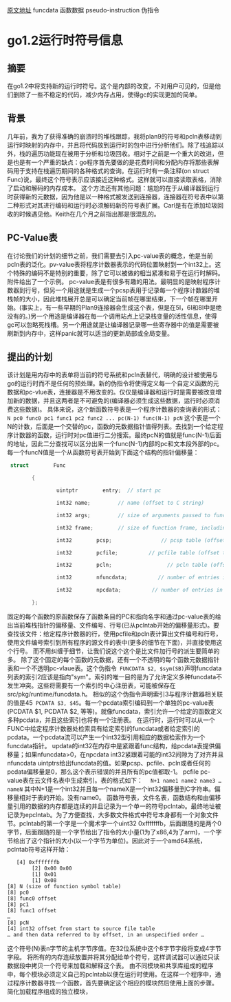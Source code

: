[原文地址](https://docs.google.com/document/d/1lyPIbmsYbXnpNj57a261hgOYVpNRcgydurVQIyZOz_o/pub)
funcdata 函数数据
pseudo-instruction 伪指令
# go1.2运行时符号信息
## 摘要
在go1.2中将支持新的运行时符号。这个是内部的改变，不对用户可见的，但是他们删除了一些不稳定的代码，减少内存占用，使得gc的实现更加的简单。
## 背景
几年前，我为了获得准确的崩溃时的堆栈跟踪，我将plan9的符号和pcln表移动到运行时映射的内存中，并且将代码放到运行时的包中进行分析他们。除了栈追踪以外，栈的遍历功能现在被用于分析和垃圾回收。相对于之前是一个重大的改进，但是也是有一个严重的缺点：go程序首先要做的是花费时间和分配内存将那些表解码用于支持在栈遍历期间的各种格式的查询。在运行时有一条注释(on struct Func)说，最终这个符号表示应该接近这种格式。这样就可以直接读取表格，消除了启动和解码的内存成本。
这个方法还有其他问题：尴尬的在于从编译器到运行时获得新的元数据，因为他是以一种格式被发送到连接器，连接器在符号表中以第二种形式对其进行编码和运行时必须解码新的符号表扩展。Carl是有在添加垃圾回收的时候遇见他。Keith在几个月之前指出那是很混乱的。
## PC-Value表
在讨论我们的计划的细节之前，我们需要去引入pc-value表的概念，他是当前pcln表的泛化。pv-value表将程序计数器表示的代码位置映射到一个int32上。这个特殊的编码不是特别的重要，除了它可以被做的相当紧凑和易于在运行时解码。附件给出了一个示例。
pc-value表是有很多有趣的用法。最明显的是映射程序计数器到行号，但另一个用途就是生成一个pcsp表用于记录每一个程序计数器的堆栈帧的大小，因此堆栈展开总是可以确定当前帧在哪里结束，下一个帧在哪里开始。(事实上，有一些早期的Plan9连接器会生成这个表，但是在5I，6I和8I中是绝没有的。)另一个用途是编译器在每一个调用站点上记录栈变量的活性信息，使得gc可以忽略死栈槽。另一个用途就是让编译器记录哪一些寄存器中的值是需要被刷新到内存中，这样panic就可以适当的更新局部或全局变量。
## 提出的计划
该计划是用内存中的表单将当前的符号系统和pcln表替代，明确的设计被使用与go的运行时而不是任何的预处理。新的伪指令将使得定义每一个自定义函数的元数据和pc-vlue表，连接器是不用改变的。仅仅是编译器和运行时是需要被改变增加新的数据，并且这两者是不可避免的(编译器必须生成这些数据，运行时必须消费这些数据)。
具体来说，这个新函数符号表是一个程序计数器的查询表的形式：
`N pc0 func0 pc1 func1 pc2 func2 ... pc(N-1) func(N-1) pcN`
这个表是一个N的计数，后面是一个交替的pc，函数的元数据指针值得列表。去找到一个给定程序计数器的函数，运行时对pc值进行二分搜索。最终pcN的值就是func(N-1)后面的地址，因此二分查找可以区分出来一个func(N-1)内部的pc和文本段外部的pc。
每一个funcN值是一个从函数符号表开始到下面这个结构的指针偏移量：
```C
 struct        Func

        {

                uintptr        entry;  // start pc

                int32 name;         // name (offset to C string)

                int32 args;         // size of arguments passed to function

                int32 frame;        // size of function frame, including saved caller PC

                int32        pcsp;                // pcsp table (offset to pcvalue table)

                int32        pcfile;          // pcfile table (offset to pcvalue table)

                int32        pcln;                  // pcln table (offset to pcvalue table)

                int32        nfuncdata;          // number of entries in funcdata list

                int32        npcdata;          // number of entries in pcdata list

        };
```
固定的每个函数的原函数保存了函数条目的PC和指向名字和通过pc-value表的给出当前堆栈指针的偏移量、文件编号、行号(已从pclntab开始的偏移量形式)。要查找该文件：给定程序计数器的行，使用pcfile和pcln表计算出文件编号和行号，使用文件编号索引到所有程序的源文件的表中(更多的细节在下面)，并直接使用这个行号。
而不用纠缠于细节，让我们说这个这个是比文件加行号的派生要简单的多。
除了这个固定的每个函数的元数据，还有一个不透明的每个函数元数据指针表和一个不透明pc-vlaue表。这个伪指令` FUNCDATA $2, $sym(SB)`声明funcdata列表的索引2应该是指向"sym"。索引的唯一目的是为了允许定义多种funcdata不发生冲突。这些将需要有一个索引的中心注册表，可能被保存在src/pkg/runtime/funcdata.h。
相似的这个伪指令声明索引3与程序计数器相关联的值是45` PCDATA $3, $45`。每一个pcdata索引编码到一个单独的pc-value表(PCDATA $1, PCDATA $2, 等等)。就像funcdata，索引允许一个给定的函数定义多种pcdata，并且这些索引也将有一个注册表。
在运行时，运行时可以从一个FUNC中给定程序计数器处检索具有给定索引的funcdata或者给定索引的pcdata。一个pcdata流可以产生一个int32型引用相应的数据检索作为一个funcdata指针。
updata的int32在内存中是紧跟着func结构，给pcdata表提供偏移量；如果nfuncdata>0，在npcdata int32紧跟着可能的int32间隙为了对齐并且nfuncdata uintptrs给出funcdata的值。如果pcsp、pcfile、pcln或者任何的pcdata偏移量是0，那么这个表示错误的并且所有的pc值都取-1。
pcfile pc-value表在云文件名表中生成索引。表的格式如下：
`  N+1 name1 name2 name3 … nameN`
其中N+1是一个int32并且每一个nameX是一个int32偏移量到C字符串。偏移量相对于表的开始。没有name0。
函数符号表，文件名表，函数结构和由偏移量引用的数据的内存都是连续的并且记录为一个单一的符号pclntab。最终地址被记录为epclntab。为了方便查找，大多数文件格式中符号本身都有一个对象文件节。pclntab的第一个字是一个魔术字一个uint32 0xfffffffb，后面跟随的是两个0字节，后面跟随的是一个字节给出了指令的大小量(1为了x86,4为了arm)，一个字节给出了这个指针的大小(以一个字节为单位)。因此对于一个amd64系统，pclntab符号这样开始：
```shell
   [4] 0xfffffffb
        [2] 0x00 0x00
        [1] 0x01
        [1] 0x08
[8] N (size of function symbol table)
[8] pc0
[8] func0 offset
[8] pc1
[8] func1 offset
…
[8] pcN
[4] int32 offset from start to source file table
… and then data referred to by offset, in an unspecified order …
```
这个符号(N)表n字节的主机字节序值。在32位系统中这个8字节字段将变成4字节字段。
将所有的内存连续放置并将其分配给单个符号，这样调试器可以通过只读数据段中拷贝一个符号来加载和解释这个表。
由不同模块和共享库组成的程序中，每个模块必须定义自己的pclntab以便在运行时使用。在这样一个程序中，通过程序计数器寻找一个函数，首先要确定这个相应的模块然后使用上面的步骤。
简化加载程序组成的独立模块，




















